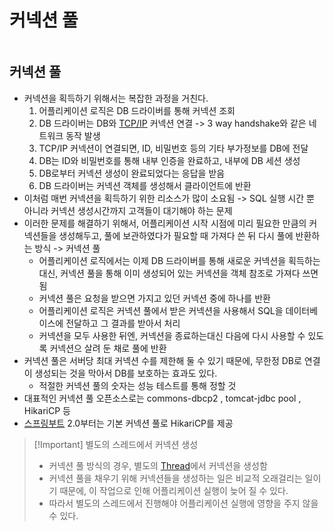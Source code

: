 # 커넥션 풀

```table-of-contents
```

##  커넥션 풀

- 커넥션을 획득하기 위해서는 복잡한 과정을 거친다.
	1. 어플리케이션 로직은 DB 드라이버를 통해 커넥션 조회
	2. DB 드라이버는 DB와 [TCP/IP](../미완성%20문서/TCP%20IP.md) 커넥션 연결 -> 3 way handshake와 같은 네트워크 동작 발생
	3. TCP/IP 커넥션이 연결되면, ID, 비밀번호 등의 기타 부가정보를 DB에 전달
	4. DB는 ID와 비밀번호를 통해 내부 인증을 완료하고, 내부에 DB 세션 생성
	5. DB로부터 커넥션 생성이 완료되었다는 응답을 받음
	6. DB 드라이버는 커넥션 객체를 생성해서 클라이언트에 반환
- 이처럼 매번 커넥션을 획득하기 위한 리소스가 많이 소요됨 -> SQL 실행 시간 뿐 아니라 커넥션 생성시간까지 고객들이 대기해야 하는 문제
- 이러한 문제를 해결하기 위해서, 어플리케이션 시작 시점에 미리 필요한 만큼의 커넥션들을 생성해두고, 풀에 보관하였다가 필요할 때 가져다 쓴 뒤 다시 풀에 반환하는 방식 -> 커넥션 풀
	- 어플리케이션 로직에서는 이제 DB 드라이버를 통해 새로운 커넥션을 획득하는 대신, 커넥션 풀을 통해 이미 생성되어 있는 커넥션을 객체 참조로 가져다 쓰면 됨
	- 커넥션 풀은 요청을 받으면 가지고 있던 커넥션 중에 하나를 반환
	- 어플리케이션 로직은 커넥션 풀에서 받은 커넥션을 사용해서 SQL을 데이터베이스에 전달하고 그 결과를 받아서 처리
	- 커넥션을 모두 사용한 뒤엔, 커넥션을 종료하는대신 다음에 다시 사용할 수 있도록 커넥션으 살려 둔 채로 풀에 반환
- 커넥션 풀은 서버당 최대 커넥션 수를 제한해 둘 수 있기 때문에, 무한정 DB로 연결이 생성되는 것을 막아서 DB를 보호하는 효과도 있다.
	- 적절한 커넥션 풀의 숫자는 성능 테스트를 통해 정할 것
- 대표적인 커넥션 풀 오픈소스로는 commons-dbcp2 , tomcat-jdbc pool , HikariCP 등
- [스프링부트](../미완성%20문서/SpringBoot.md) 2.0부터는 기본 커넥션 풀로 HikariCP를 제공

> [!Important] 별도의 스레드에서 커넥션 생성
> - 커넥션 풀 방식의 경우, 별도의 [Thread](Thread.md)에서 커넥션을 생성함
> - 커넥션 풀을 채우기 위해 커넥션들을 생성하는 일은 비교적 오래걸리는 일이기 때문에, 이 작업으로 인해 어플리케이션 실행이 늦어 질 수 있다.
> - 따라서 별도의 스레드에서 진행해야 어플리케이션 실행에 영향을 주지 않을 수 있다.

